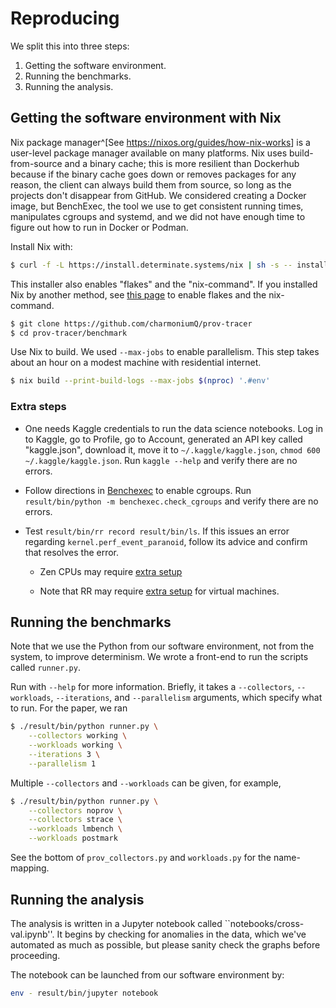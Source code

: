 # Reproducing

We split this into three steps:

1. Getting the software environment.
2. Running the benchmarks.
3. Running the analysis.


## Getting the software environment with Nix

Nix package manager^[See <https://nixos.org/guides/how-nix-works>] is a user-level package manager available on many platforms.
Nix uses build-from-source and a binary cache; this is more resilient than Dockerhub because if the binary cache goes down or removes packages for any reason, the client can always build them from source, so long as the projects don't disappear from GitHub.
We considered creating a Docker image, but BenchExec, the tool we use to get consistent running times, manipulates cgroups and systemd, and we did not have enough time to figure out how to run in Docker or Podman.

Install Nix with:

```sh
$ curl -f -L https://install.determinate.systems/nix | sh -s -- install
```

This installer also enables "flakes" and the "nix-command".
If you installed Nix by another method, see [this page](https://nixos.wiki/wiki/Flakes) to enable flakes and the nix-command.

```sh
$ git clone https://github.com/charmoniumQ/prov-tracer
$ cd prov-tracer/benchmark
```

Use Nix to build.
We used `--max-jobs` to enable parallelism.
This step takes about an hour on a modest machine with residential internet.

```sh
$ nix build --print-build-logs --max-jobs $(nproc) '.#env'
```

### Extra steps

- One needs Kaggle credentials to run the data science notebooks. Log in to Kaggle, go to Profile, go to Account, generated an API key called "kaggle.json", download it, move it to `​~/.kaggle/kaggle.json`, `chmod 600 ~/.kaggle/kaggle.json`. Run `kaggle --help` and verify there are no errors.

- Follow directions in [Benchexec](https://github.com/sosy-lab/benchexec/blob/main/doc/INSTALL.md) to enable cgroups. Run `result/bin/python -m benchexec.check_cgroups` and verify there are no errors.

- Test `result/bin/rr record result/bin/ls`. If this issues an error regarding `kernel.perf_event_paranoid`, follow its advice and confirm that resolves the error.

  - Zen CPUs may require [extra setup](https://github.com/rr-debugger/rr/wiki/Zen)

  - Note that RR may require [extra setup](https://github.com/rr-debugger/rr/wiki/Will-rr-work-on-my-system) for virtual machines.

## Running the benchmarks

Note that we use the Python from our software environment, not from the system, to improve determinism.
We wrote a front-end to run the scripts called `runner.py`.


Run with `--help` for more information.
Briefly, it takes a `--collectors`, `--workloads`, `--iterations`, and `--parallelism` arguments, which specify what to run.
For the paper, we ran

```sh
$ ./result/bin/python runner.py \
    --collectors working \
    --workloads working \
    --iterations 3 \
    --parallelism 1
```

Multiple `--collectors` and `--workloads` can be given, for example,

```sh
$ ./result/bin/python runner.py \
    --collectors noprov \
    --collectors strace \
    --workloads lmbench \
    --workloads postmark
```

See the bottom of `prov_collectors.py` and `workloads.py` for the name-mapping.

## Running the analysis

The analysis is written in a Jupyter notebook called ``notebooks/cross-val.ipynb''.
It begins by checking for anomalies in the data, which we've automated as much as possible, but please sanity check the graphs before proceeding.

The notebook can be launched from our software environment by:

```sh
env - result/bin/jupyter notebook
```
